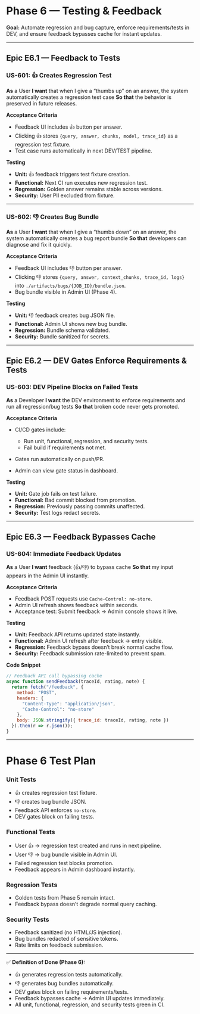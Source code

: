 # Phase 6 — Testing & Feedback

**Goal:** Automate regression and bug capture, enforce requirements/tests in DEV, and ensure feedback bypasses cache for instant updates.

---

## Epic E6.1 — Feedback to Tests

### US-601: 👍 Creates Regression Test

**As** a User
**I want** that when I give a “thumbs up” on an answer, the system automatically creates a regression test case
**So that** the behavior is preserved in future releases.

**Acceptance Criteria**

* Feedback UI includes 👍 button per answer.
* Clicking 👍 stores `{query, answer, chunks, model, trace_id}` as a regression test fixture.
* Test case runs automatically in next DEV/TEST pipeline.

**Testing**

* **Unit:** 👍 feedback triggers test fixture creation.
* **Functional:** Next CI run executes new regression test.
* **Regression:** Golden answer remains stable across versions.
* **Security:** User PII excluded from fixture.

---

### US-602: 👎 Creates Bug Bundle

**As** a User
**I want** that when I give a “thumbs down” on an answer, the system automatically creates a bug report bundle
**So that** developers can diagnose and fix it quickly.

**Acceptance Criteria**

* Feedback UI includes 👎 button per answer.
* Clicking 👎 stores `{query, answer, context_chunks, trace_id, logs}` into `./artifacts/bugs/{JOB_ID}/bundle.json`.
* Bug bundle visible in Admin UI (Phase 4).

**Testing**

* **Unit:** 👎 feedback creates bug JSON file.
* **Functional:** Admin UI shows new bug bundle.
* **Regression:** Bundle schema validated.
* **Security:** Bundle sanitized for secrets.

---

## Epic E6.2 — DEV Gates Enforce Requirements & Tests

### US-603: DEV Pipeline Blocks on Failed Tests

**As** a Developer
**I want** the DEV environment to enforce requirements and run all regression/bug tests
**So that** broken code never gets promoted.

**Acceptance Criteria**

* CI/CD gates include:

  * Run unit, functional, regression, and security tests.
  * Fail build if requirements not met.
* Gates run automatically on push/PR.
* Admin can view gate status in dashboard.

**Testing**

* **Unit:** Gate job fails on test failure.
* **Functional:** Bad commit blocked from promotion.
* **Regression:** Previously passing commits unaffected.
* **Security:** Test logs redact secrets.

---

## Epic E6.3 — Feedback Bypasses Cache

### US-604: Immediate Feedback Updates

**As** a User
**I want** feedback (👍/👎) to bypass cache
**So that** my input appears in the Admin UI instantly.

**Acceptance Criteria**

* Feedback POST requests use `Cache-Control: no-store`.
* Admin UI refresh shows feedback within seconds.
* Acceptance test: Submit feedback → Admin console shows it live.

**Testing**

* **Unit:** Feedback API returns updated state instantly.
* **Functional:** Admin UI refresh after feedback → entry visible.
* **Regression:** Feedback bypass doesn’t break normal cache flow.
* **Security:** Feedback submission rate-limited to prevent spam.

**Code Snippet**

```javascript
// Feedback API call bypassing cache
async function sendFeedback(traceId, rating, note) {
  return fetch("/feedback", {
    method: "POST",
    headers: {
      "Content-Type": "application/json",
      "Cache-Control": "no-store"
    },
    body: JSON.stringify({ trace_id: traceId, rating, note })
  }).then(r => r.json());
}
```

---

# Phase 6 Test Plan

### Unit Tests

* 👍 creates regression test fixture.
* 👎 creates bug bundle JSON.
* Feedback API enforces `no-store`.
* DEV gates block on failing tests.

### Functional Tests

* User 👍 → regression test created and runs in next pipeline.
* User 👎 → bug bundle visible in Admin UI.
* Failed regression test blocks promotion.
* Feedback appears in Admin dashboard instantly.

### Regression Tests

* Golden tests from Phase 5 remain intact.
* Feedback bypass doesn’t degrade normal query caching.

### Security Tests

* Feedback sanitized (no HTML/JS injection).
* Bug bundles redacted of sensitive tokens.
* Rate limits on feedback submission.

---

✅ **Definition of Done (Phase 6):**

* 👍 generates regression tests automatically.
* 👎 generates bug bundles automatically.
* DEV gates block on failing requirements/tests.
* Feedback bypasses cache → Admin UI updates immediately.
* All unit, functional, regression, and security tests green in CI.
